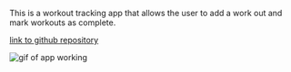 This is a workout tracking app that allows the user to add a work out and mark workouts as complete.

[link to github repository](https://github.com/Daniel-Droppa/workout_tracker)


![gif of app working](public\Fitness-Tracker.gif)
